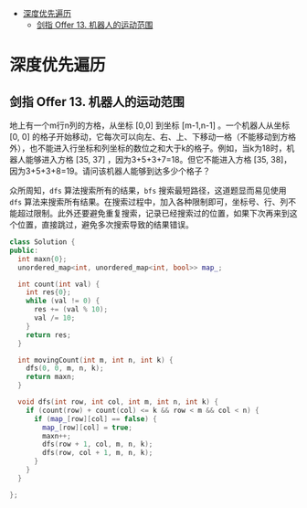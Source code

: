 - [深度优先遍历](#深度优先遍历)
  - [剑指 Offer 13. 机器人的运动范围](#剑指-offer-13-机器人的运动范围)

# 深度优先遍历

## 剑指 Offer 13. 机器人的运动范围

地上有一个m行n列的方格，从坐标 [0,0] 到坐标 [m-1,n-1] 。一个机器人从坐标 [0, 0] 的格子开始移动，它每次可以向左、右、上、下移动一格（不能移动到方格外），也不能进入行坐标和列坐标的数位之和大于k的格子。例如，当k为18时，机器人能够进入方格 [35, 37] ，因为3+5+3+7=18。但它不能进入方格 [35, 38]，因为3+5+3+8=19。请问该机器人能够到达多少个格子？

众所周知，`dfs` 算法搜索所有的结果，`bfs` 搜索最短路径，这道题显而易见使用 `dfs` 算法来搜索所有结果。在搜索过程中，加入各种限制即可，坐标号、行、列不能超过限制。此外还要避免重复搜索，记录已经搜索过的位置，如果下次再来到这个位置，直接跳过，避免多次搜索导致的结果错误。

```cpp
class Solution {
public:
  int maxn{0};
  unordered_map<int, unordered_map<int, bool>> map_;

  int count(int val) {
    int res{0};
    while (val != 0) {
      res += (val % 10);
      val /= 10;
    }
    return res;
  }

  int movingCount(int m, int n, int k) {
    dfs(0, 0, m, n, k);
    return maxn;
  }

  void dfs(int row, int col, int m, int n, int k) {
    if (count(row) + count(col) <= k && row < m && col < n) {
      if (map_[row][col] == false) {
        map_[row][col] = true;
        maxn++;
        dfs(row + 1, col, m, n, k);
        dfs(row, col + 1, m, n, k);
      }
    }
  }

};
```